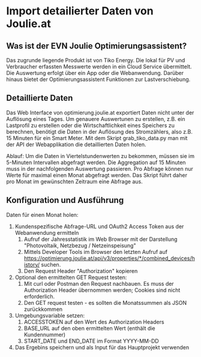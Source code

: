 # Import detailierter Daten von Joulie.at

## Was ist der EVN Joulie Optimierungsassistent?
Das zugrunde liegende Produkt ist von Tiko Energy. 
Die lokal für PV und Verbraucher erfassten Messwerte werden in ein Cloud Service übermittelt.
Die Auswertung erfolgt über ein App oder die Webanwendung. 
Darüber hinaus bietet der Optimierungsassistent Funktionen zur Lastverschiebung.

## Detaillierte Daten
Das Web Interface von optimierung.joulie.at exportiert Daten nicht unter der Auflösung eines Tages.
Um genauere Auswertunen zu erstellen, z.B. ein Lastprofil zu erstellen oder die Wirtschaftlichkeit eines Speichers zu berechnen,
benötigt die Daten in der Auflösung des Stromzählers, also z.B. 15 Minuten für ein Smart Meter.
Mit dem Skript grab_tiko_data.py man mit der API der Webapplikation die detaillierten Daten holen.

Ablauf:
Um die Daten in Viertelstundenwerten zu bekommen, müssen sie im 5-Minuten Intervallen abgefragt werden.
Die Aggregation auf 15 Minuten muss in der nachfolgenden Auswertung passieren.
Pro Abfrage können nur Werte für maximal einen Monat abgefragt werden.
Das Skript führt daher pro Monat im gewünschten Zeitraum eine Abfrage aus.  

## Konfiguration und Ausführung
Daten für einen Monat holen:
1. Kundenspezifische Abfrage-URL und OAuth2 Access Token aus der Webanwendung ermitteln
    1. Aufruf der Jahresstatistik im Web Browser  mit der Darstellung "Photovoltaik, Netzbezug / Netzeinspeisung"
    2. Mittels Developer Tools im Browser den letzten Aufruf auf https://optimierung.joulie.at/api/v3/properties/*/combined_devices/history/ suchen.
    3. Den Request Header "Authorization" kopieren
2. Optional den ermittelten GET Request testen:
   1. Mit curl oder Postman den Request nachbauen. Es muss der Authorization Header übernommen werden; Cookies sind nicht erforderlich.
   2. Den GET request testen - es sollten die Monatssummen als JSON zurückkommen
3. Umgebungsvariable setzen:
   1. ACCESSTOKEN auf den Wert des Authorization Headers
   2. BASE_URL auf den oben ermittelten Wert (enthält die Kundennummer) 
   3. START_DATE und END_DATE im Format YYYY-MM-DD 
4. Das Ergebins speichern und als Input für das Hauptprojekt verwenden


